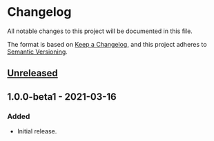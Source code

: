 # Changelog
All notable changes to this project will be documented in this file.

The format is based on [Keep a Changelog](https://keepachangelog.com/en/1.0.0/),
and this project adheres to [Semantic Versioning](https://semver.org/spec/v2.0.0.html).

## [Unreleased]

## 1.0.0-beta1 - 2021-03-16
### Added
- Initial release.

[Unreleased]: https://github.com/znerol/podpourri/compare/v1.0.0...HEAD

